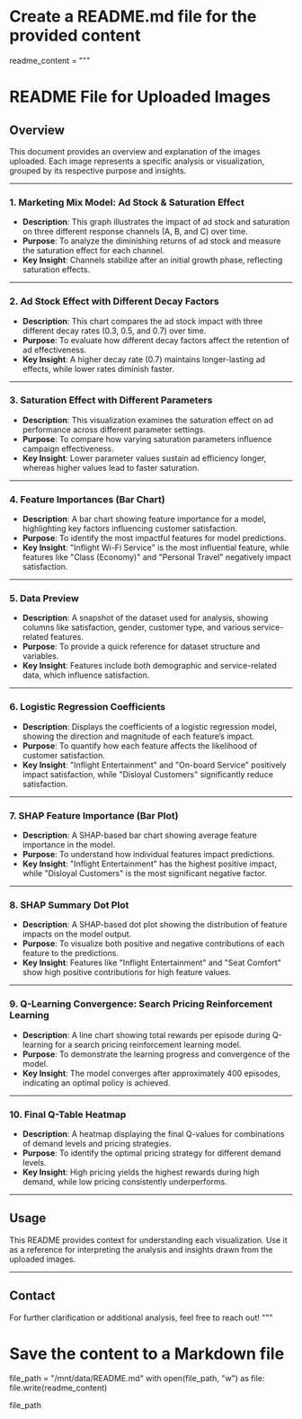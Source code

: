 # Create a README.md file for the provided content
readme_content = """
# README File for Uploaded Images

## Overview
This document provides an overview and explanation of the images uploaded. Each image represents a specific analysis or visualization, grouped by its respective purpose and insights.

---

### 1. **Marketing Mix Model: Ad Stock & Saturation Effect**
- **Description**: This graph illustrates the impact of ad stock and saturation on three different response channels (A, B, and C) over time.
- **Purpose**: To analyze the diminishing returns of ad stock and measure the saturation effect for each channel.
- **Key Insight**: Channels stabilize after an initial growth phase, reflecting saturation effects.

---

### 2. **Ad Stock Effect with Different Decay Factors**
- **Description**: This chart compares the ad stock impact with three different decay rates (0.3, 0.5, and 0.7) over time.
- **Purpose**: To evaluate how different decay factors affect the retention of ad effectiveness.
- **Key Insight**: A higher decay rate (0.7) maintains longer-lasting ad effects, while lower rates diminish faster.

---

### 3. **Saturation Effect with Different Parameters**
- **Description**: This visualization examines the saturation effect on ad performance across different parameter settings.
- **Purpose**: To compare how varying saturation parameters influence campaign effectiveness.
- **Key Insight**: Lower parameter values sustain ad efficiency longer, whereas higher values lead to faster saturation.

---

### 4. **Feature Importances (Bar Chart)**
- **Description**: A bar chart showing feature importance for a model, highlighting key factors influencing customer satisfaction.
- **Purpose**: To identify the most impactful features for model predictions.
- **Key Insight**: "Inflight Wi-Fi Service" is the most influential feature, while features like "Class (Economy)" and "Personal Travel" negatively impact satisfaction.

---

### 5. **Data Preview**
- **Description**: A snapshot of the dataset used for analysis, showing columns like satisfaction, gender, customer type, and various service-related features.
- **Purpose**: To provide a quick reference for dataset structure and variables.
- **Key Insight**: Features include both demographic and service-related data, which influence satisfaction.

---

### 6. **Logistic Regression Coefficients**
- **Description**: Displays the coefficients of a logistic regression model, showing the direction and magnitude of each feature’s impact.
- **Purpose**: To quantify how each feature affects the likelihood of customer satisfaction.
- **Key Insight**: "Inflight Entertainment" and "On-board Service" positively impact satisfaction, while "Disloyal Customers" significantly reduce satisfaction.

---

### 7. **SHAP Feature Importance (Bar Plot)**
- **Description**: A SHAP-based bar chart showing average feature importance in the model.
- **Purpose**: To understand how individual features impact predictions.
- **Key Insight**: "Inflight Entertainment" has the highest positive impact, while "Disloyal Customers" is the most significant negative factor.

---

### 8. **SHAP Summary Dot Plot**
- **Description**: A SHAP-based dot plot showing the distribution of feature impacts on the model output.
- **Purpose**: To visualize both positive and negative contributions of each feature to the predictions.
- **Key Insight**: Features like "Inflight Entertainment" and "Seat Comfort" show high positive contributions for high feature values.

---

### 9. **Q-Learning Convergence: Search Pricing Reinforcement Learning**
- **Description**: A line chart showing total rewards per episode during Q-learning for a search pricing reinforcement learning model.
- **Purpose**: To demonstrate the learning progress and convergence of the model.
- **Key Insight**: The model converges after approximately 400 episodes, indicating an optimal policy is achieved.

---

### 10. **Final Q-Table Heatmap**
- **Description**: A heatmap displaying the final Q-values for combinations of demand levels and pricing strategies.
- **Purpose**: To identify the optimal pricing strategy for different demand levels.
- **Key Insight**: High pricing yields the highest rewards during high demand, while low pricing consistently underperforms.

---

## Usage
This README provides context for understanding each visualization. Use it as a reference for interpreting the analysis and insights drawn from the uploaded images.

---

## Contact
For further clarification or additional analysis, feel free to reach out!
"""

# Save the content to a Markdown file
file_path = "/mnt/data/README.md"
with open(file_path, "w") as file:
    file.write(readme_content)

file_path
